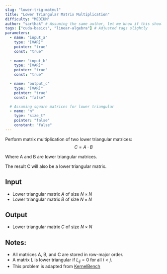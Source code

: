 ```yaml
---
slug: "lower-trig-matmul"
title: "Lower Triangular Matrix Multiplication"
difficulty: "MEDIUM"
author: "sarthak" # Assuming the same author, let me know if this should change
tags: ["cuda-basics", "linear-algebra"] # Adjusted tags slightly
parameters:
  - name: "input_a"
    type: "[VAR]"
    pointer: "true"
    const: "true"
  
  - name: "input_b"
    type: "[VAR]"
    pointer: "true"
    const: "true"

  - name: "output_c" 
    type: "[VAR]"
    pointer: "true"
    const: "false"

  # Assuming square matrices for lower triangular
  - name: "n"
    type: "size_t"
    pointer: "false"
    constant: "false"
---
```


Perform matrix multiplication of two lower triangular matrices:
$$
C = A \cdot B
$$

Where A and B are lower triangular matrices.

The result C will also be a lower triangular matrix.

## Input
- Lower triangular matrix $A$ of size $N \times N$
- Lower triangular matrix $B$ of size $N \times N$

## Output
- Lower triangular matrix $C$ of size $N \times N$

## Notes:
- All matrices $\text{A}$, $\text{B}$, and $\text{C}$ are stored in row-major order.
- A matrix $L$ is lower triangular if $L_{ij} = 0$ for all $i < j$.
- This problem is adapted from [KernelBench](https://github.com/ScalingIntelligence/KernelBench/blob/main/KernelBench/level1/15_Matmul_for_lower_triangular_matrices.py)